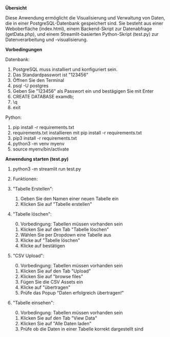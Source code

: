 <b>Übersicht</b>

Diese Anwendung ermöglicht die Visualisierung und Verwaltung von Daten, die in einer PostgreSQL-Datenbank gespeichert sind. Sie besteht aus einer Weboberfläche (index.html), einem Backend-Skript zur Datenabfrage (getData.php), und einem Streamlit-basierten Python-Skript (test.py) zur Datenverarbeitung und -visualisierung.

<b>Vorbedingungen</b>

Datenbank: 
1. PostgreSQL muss installiert und konfiguriert sein.
2. Das Standardpasswort ist "123456"
3. Öffnen Sie den Terminal
4. psql -U postgres
5. Geben Sie "123456" als Passwort ein und bestägigen Sie mit Enter
6. CREATE DATABASE examdb;
7. \q
8. exit
  
Python:
1. pip install -r requirements.txt
2. requirements.txt installieren mit pip install -r requirements.txt
3. pip3 install -r requirements.txt
4. python3 -m venv myenv
5. source myenv/bin/activate
  

<b>Anwendung starten (test.py)</b>
1. python3 -m streamlit run test.py
   
3. Funktionen:
  1. "Tabelle Erstellen":
     
      1. Geben Sie den Namen einer neuen Tabelle ein
      2. Klicken Sie auf "Tabelle erstellen"
         
  3. "Tabelle löschen":
     
        0. Vorbedingung: Tabellen müssen vorhanden sein 
        1. Klicken Sie auf den Tab "Tabelle löschen"
        2. Wählen Sie per Dropdown eine Tabelle aus
        3. Klicke auf "Tabelle löschen"
        4. Klicke auf bestätigen
    
  5. "CSV Upload":
     
      0. Vorbedingung: Tabellen müssen vorhanden sein 
      1. Klicken Sie auf den Tab "Upload"
      2. Klicken Sie auf "browse files"
      3. Fügen Sie die CSV Assets ein
      4. Klicke auf "übertragen"
      5. Prüfe das Popup "Daten erfolgreich übertragen!"

   3. "Tabelle einsehen":
      
      0. Vorbedingung: Tabellen müssen vorhanden sein 
      1. Klicken Sie auf den Tab "View Data"
      2. Klicken Sie auf "Alle Daten laden"
      5. Prüfe ob die Daten in einer Tabelle korrekt dargestellt sind

           
      
